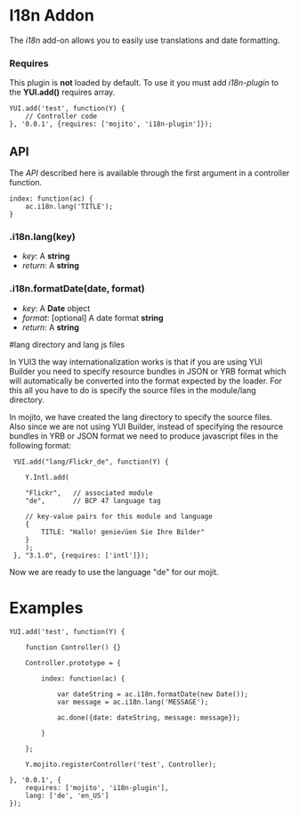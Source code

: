 # I18n Addon

The *i18n* add-on allows you to easily use translations and date formatting.

### Requires

This plugin is **not** loaded by default. To use it you must add *i18n-plugin* to the **YUI.add()** requires array.

    YUI.add('test', function(Y) {
        // Controller code
    }, '0.0.1', {requires: ['mojito', 'i18n-plugin']});

## API

The *API* described here is available through the first argument in a controller function.

    index: function(ac) {
        ac.i18n.lang('TITLE');
    }

### .i18n.lang(key)

* *key*: A **string**
* *return*: A **string**

### .i18n.formatDate(date, format)

* *key*: A **Date** object
* *format*: [optional] A date format **string**
* *return*: A **string**

#lang directory and lang js files

In YUI3 the way internationalization works is that if you are using YUI Builder you need to specify resource bundles in JSON or YRB format which will
automatically be converted into the format expected by the loader. For this all you have to do is specify the source files in the module/lang directory.

In mojito, we have created the lang directory to specify the source files. Also since we are not using YUI Builder, instead of specifying the resource bundles 
in YRB or JSON format we need to produce javascript files in the following format:
   
     YUI.add("lang/Flickr_de", function(Y) {

        Y.Intl.add(

        "Flickr",   // associated module
        "de",       // BCP 47 language tag

        // key-value pairs for this module and language
        {
            TITLE: "Hallo! genie√üen Sie Ihre Bilder"
        }
        );
     }, "3.1.0", {requires: ['intl']});

Now we are ready to use the language "de" for our mojit.

# Examples

    YUI.add('test', function(Y) {
    
        function Controller() {}
    
        Controller.prototype = {
    
            index: function(ac) {
    
                var dateString = ac.i18n.formatDate(new Date());
                var message = ac.i18n.lang('MESSAGE');
                
                ac.done({date: dateString, message: message});
                
            }
    
        };
    
        Y.mojito.registerController('test', Controller);
    
    }, '0.0.1', {
        requires: ['mojito', 'i18n-plugin'], 
        lang: ['de', 'en_US']
    });
